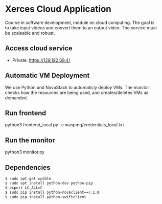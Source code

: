 # Xerces Cloud Application
Course in software development, module on cloud computing. 
The goal is to take input videos and convert them to an output video.
The service must be scaleable and robust.

## Access cloud service
- Private: 
https://129.192.68.4/

## Automatic VM Deployment
We use Python and NovaStack to automaticly deploy VMs. The monitor checks how the resources are being used, and creates/deletes VMs as demanded.  

## Run frontend 
python3 frontend_local.py -c waspmq/credentials_local.txt

## Run the monitor
python3 monitor.py

## Dependencies
```bash
$ sudo apt-get update 
$ sudo apt install python-dev python-pip  
$ export LC_ALL=C 
$ sudo pip install python-novaclient==7.1.0 
$ sudo pip install python-swiftclient
```

